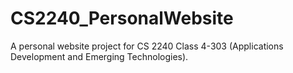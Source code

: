# CS2240_PersonalWebsite
A personal website project for CS 2240 Class 4-303 (Applications Development and Emerging Technologies).
